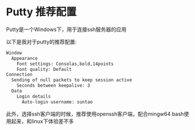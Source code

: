 # Putty 推荐配置

Putty是一个Windows下，用于连接ssh服务器的应用

以下是我对于putty的推荐配置:

```bash
Window
  Appearance
    Font settings: Consolas,bold,14points
    Font quality: Default
Connection
  Sending of null packets to keep session active
    Seconds between keepalive: 3
  Data
    Login details
      Auto-login username: suntao
```

此外，选择ssh客户端的时候，推荐使用openssh客户端，配合mingw64 bash使用起来，和linux下体验差不多